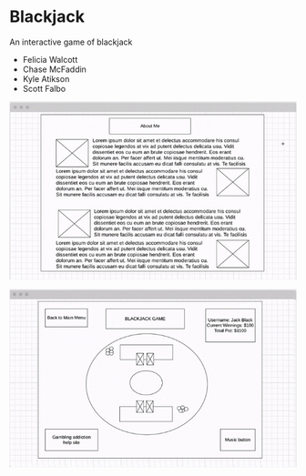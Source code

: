 # Blackjack
An interactive game of blackjack

+ Felicia Walcott
+ Chase McFaddin
+ Kyle Atikson
+ Scott Falbo

![](./images/wireframe-01.jpg)

![](./images/wireframe-02.jpg)
